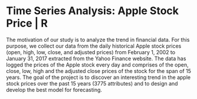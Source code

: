 # Time Series Analysis: Apple Stock Price | R

The motivation of our study is to analyze the trend in financial data. For this purpose, we collect our data from the daily historical Apple stock prices (open, high, low, close, and adjusted prices) from February 1, 2002 to January 31, 2017 extracted from the Yahoo Finance website.
The data has logged the prices of the Apple stock every day and comprises of the open, close, low, high and the adjusted close prices of the stock for the span of 15 years. The goal of the project is to discover an interesting trend in the apple stock prices over the past 15 years (3775 attributes) and to design and develop the best model for forecasting.
